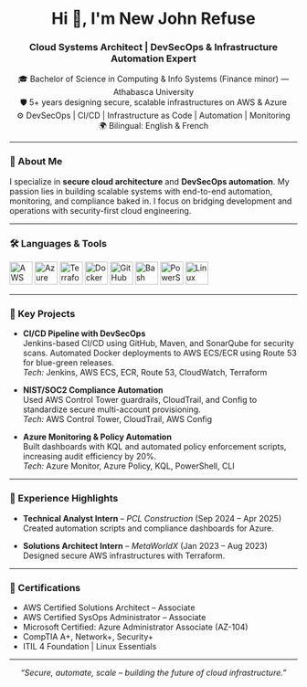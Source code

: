 <h1 align="center">Hi 👋, I'm New John Refuse</h1>
<h3 align="center">Cloud Systems Architect | DevSecOps & Infrastructure Automation Expert</h3>

<p align="center">
🎓 Bachelor of Science in Computing & Info Systems (Finance minor) — Athabasca University <br/>
🛡️ 5+ years designing secure, scalable infrastructures on AWS & Azure <br/>
⚙️ DevSecOps | CI/CD | Infrastructure as Code | Automation | Monitoring <br/>
🌍 Bilingual: English & French
</p>

---

### 🚀 About Me

I specialize in **secure cloud architecture** and **DevSecOps automation**. My passion lies in building scalable systems with end-to-end automation, monitoring, and compliance baked in. I focus on bridging development and operations with security-first cloud engineering.

---

### 🛠️ Languages & Tools

<p align="left">
  <img src="https://cdn.jsdelivr.net/gh/devicons/devicon/icons/amazonwebservices/amazonwebservices-original.svg" alt="AWS" width="40" />
  <img src="https://cdn.jsdelivr.net/gh/devicons/devicon/icons/azure/azure-original.svg" alt="Azure" width="40" />
  <img src="https://cdn.jsdelivr.net/gh/devicons/devicon/icons/terraform/terraform-original.svg" alt="Terraform" width="40" />
  <img src="https://cdn.jsdelivr.net/gh/devicons/devicon/icons/docker/docker-original.svg" alt="Docker" width="40" />
  <img src="https://cdn.jsdelivr.net/gh/devicons/devicon/icons/github/github-original.svg" alt="GitHub" width="40" />
  <img src="https://cdn.jsdelivr.net/gh/devicons/devicon/icons/bash/bash-original.svg" alt="Bash" width="40" />
  <img src="https://cdn.jsdelivr.net/gh/devicons/devicon/icons/powershell/powershell-original.svg" alt="PowerShell" width="40" />
  <img src="https://cdn.jsdelivr.net/gh/devicons/devicon/icons/linux/linux-original.svg" alt="Linux" width="40" />
</p>

---

### 🔧 Key Projects

- **CI/CD Pipeline with DevSecOps**  
  Jenkins-based CI/CD using GitHub, Maven, and SonarQube for security scans. Automated Docker deployments to AWS ECS/ECR using Route 53 for blue-green releases.  
  _Tech:_ Jenkins, AWS ECS, ECR, Route 53, CloudWatch, Terraform

- **NIST/SOC2 Compliance Automation**  
  Used AWS Control Tower guardrails, CloudTrail, and Config to standardize secure multi-account provisioning.  
  _Tech:_ AWS Control Tower, CloudTrail, AWS Config

- **Azure Monitoring & Policy Automation**  
  Built dashboards with KQL and automated policy enforcement scripts, increasing audit efficiency by 20%.  
  _Tech:_ Azure Monitor, Azure Policy, KQL, PowerShell, CLI

---

### 💼 Experience Highlights

- **Technical Analyst Intern** – *PCL Construction* (Sep 2024 – Apr 2025)  
  Created automation scripts and compliance dashboards for Azure.

- **Solutions Architect Intern** – *MetaWorldX* (Jan 2023 – Aug 2023)  
  Designed secure AWS infrastructures with Terraform.

---

### 📜 Certifications

- AWS Certified Solutions Architect – Associate  
- AWS Certified SysOps Administrator – Associate  
- Microsoft Certified: Azure Administrator Associate (AZ-104)  
- CompTIA A+, Network+, Security+  
- ITIL 4 Foundation | Linux Essentials

---

<p align="center"><i>“Secure, automate, scale – building the future of cloud infrastructure.”</i></p>
